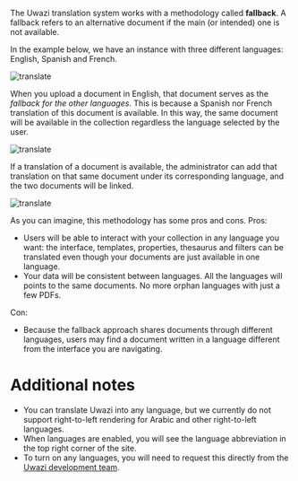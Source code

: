 The Uwazi translation system works with a methodology called **fallback**. A fallback refers to an alternative document if the main (or intended) one is not available.

In the example below, we have an instance with three different languages: English, Spanish and French.

![translate](http://huridocs.github.io/uwazi-assets/wiki/screenshots/translate-selector.png)

When you upload a document in English, that document serves as the *fallback for the other languages*. This is because a Spanish nor French translation of this document is available. In this way, the same document will be available in the collection regardless the language selected by the user.

![translate](http://huridocs.github.io/uwazi-assets/wiki/screenshots/translate-upload.png)

If a translation of a document is available, the administrator can add that translation on that same document under its corresponding language, and the two documents will be linked. 

![translate](http://huridocs.github.io/uwazi-assets/wiki/screenshots/translate-replace.png)

As you can imagine, this methodology has some pros and cons.
Pros:
- Users will be able to interact with your collection in any language you want: the interface, templates, properties, thesaurus and filters can be translated even though your documents are just available in one language.
- Your data will be consistent between languages. All the languages will points to the same documents. No more orphan languages with just a few PDFs.

Con:
- Because the fallback approach shares documents through different languages, users may find a document written in a language different from the interface you are navigating.

# Additional notes
* You can translate Uwazi into any language, but we currently do not support right-to-left rendering for Arabic and other right-to-left languages. 
* When languages are enabled, you will see the language abbreviation in the top right corner of the site.
* To turn on any languages, you will need to request this directly from the [Uwazi development team](https://www.uwazi.io/contact-us/). 